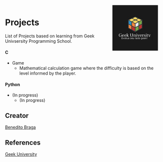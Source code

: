 <h1 align="left">Projects<a href="https://www.geekuniversity.com.br/"><img align="right" style="margin-top: -40px;" src="images/logo01.jpeg" alt="Logo" width="150"></a></h1>


List of Projects based on learning from Geek Univsersity Programming School.

#### C 

- Game
    - Mathematical calculation game where the difficulty is based on the level informed by the player.

#### Python

- (In progress)
    - (In progress)


## Creator

[Benedito Braga](https://www.linkedin.com/in/beneditobarroso "Meet the Creator.")

## References

[Geek University](https://www.geekuniversity.com.br/ "Access the course content here.")